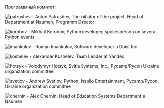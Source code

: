Программный комитет:

![patrushev](http://dropbucket.ru/pyconru/аpatrushev) -  Anton Patrushev, The initiator of the project, Head of Department at Naumen, Programm Director


![korobov](http://dropbucket.ru/pyconru/korobov) - Mikhail Korobov, Python developer, spokesperson on several Python events


![imankulov](http://dropbucket.ru/pyconru/imankulov) - Roman Imankulov, Software developer в Doist Inc


![koshelev](http://dropbucket.ru/pyconru/koshelev) - Alexander Koshelev, Team Leader at Yandex


![hotsyk](http://dropbucket.ru/pyconru/hotsyk) - Volodymyr Hotsyk, Svitla Systems, Inc., Pycamp/Pycon Ukraine organization committee


![svetlov](http://dropbucket.ru/pyconru/svetlov) - Andrew Svetlov, Python, Insollo Entertainment, Pycamp/Pycon Ukraine organization committee


![chernin](http://dropbucket.ru/pyconru/chernin) -   Alex Chernin, Head of Education Systems Department в Naumen
